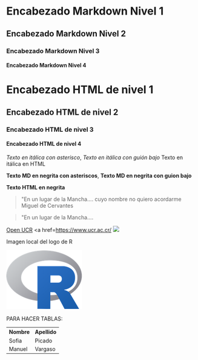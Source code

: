 # Encabezado Markdown Nivel 1
## Encabezado Markdown Nivel 2
### Encabezado Markdown Nivel 3
#### Encabezado Markdown Nivel 4

<h1>Encabezado HTML de nivel 1 </h1>
<h2>Encabezado HTML de nivel 2 </h2>
<h3>Encabezado HTML de nivel 3 </h3>
<h4>Encabezado HTML de nivel 4 </h4>

*Texto en itálica con asterisco*, _Texto en itálica con guión bajo_
<en> Texto en itálica en HTML</en>

**Texto MD en negrita con asteriscos**, __Texto MD en negrita con guion bajo__
  
<strong>Texto HTML en negrita </strong>
  
  >"En un lugar de la Mancha.... 
  >cuyo nombre no quiero acordarme
  Miguel de Cervantes 
    
  <blockquote>"En un lugar de la Mancha....  </blockquote
  
  [Open UCR](https://www.ucr.ac.cr/) 
  <a href=https://www.ucr.ac.cr/ 
![](https://www.r-project.org/)

Imagen local del logo de R  

![](Rlogo.png)

PARA HACER TABLAS: 
<table>
  <tr><th>Nombre</th><th>Apellido</th></th>
  <tr><td>Sofia</td><td>Picado</td></tr>
  <tr><td>Manuel</td><td>Vargaso</td></tr>
</table>
